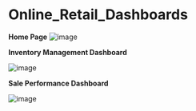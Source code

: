 # Online_Retail_Dashboards

**Home Page**
![image](https://github.com/Huyen-P/UCI_Online_Retail_Analysis/assets/72473316/1ea9192a-7ac9-4f40-aec9-e7da49715d52)

**Inventory Management Dashboard**

![image](https://github.com/Huyen-P/UCI_Online_Retail_Analysis/assets/72473316/6d1e7d55-d757-4a75-a4ac-f6754f53d91e)

**Sale Performance Dashboard**

![image](https://github.com/Huyen-P/UCI_Online_Retail_Analysis/assets/72473316/ff64ec62-3dcf-4b22-add3-5131a7a912ed)




